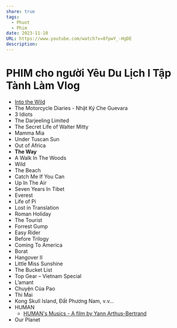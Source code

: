 ```yaml
---
share: true
tags:
  - Phuot
  - Phim
date: 2023-11-10
URL: https://www.youtube.com/watch?v=8fpwY_-HgDE
description: 
---
```


# PHIM cho người Yêu Du Lịch l Tập Tành Làm Vlog
- [Into the Wild](../../Into%20the%20wild.md)
- The Motorcycle Diaries - Nhật Ký Che Guevara
- 3 Idiots
- The Darjeeling Limited
- The Secret Life of Walter Mitty
- Mamma Mia
- Under Tuscan Sun
- Out of Africa
- **The Way**
- A Walk In The Woods
- Wild
- The Beach
- Catch Me If You Can
- Up In The Air
- Seven Years In Tibet
- Everest
- Life of Pi
- Lost in Translation
- Roman Holiday
- The Tourist
- Forrest Gump
- Easy Rider
- Before Trilogy
- Coming To America
- Borat
- Hangover II
- Little Miss Sunshine
- The Bucket List
- Top Gear – Vietnam Special
- L’amant
- Chuyện Của Pao
- Thi Mai
- Kong Skull Island, Đất Phương Nam, v.v…
- HUMAN
	- [HUMAN's Musics - A film by Yann Arthus-Bertrand ](https://www.youtube.com/watch?v=uog4eCZTUX4)
- Our Planet